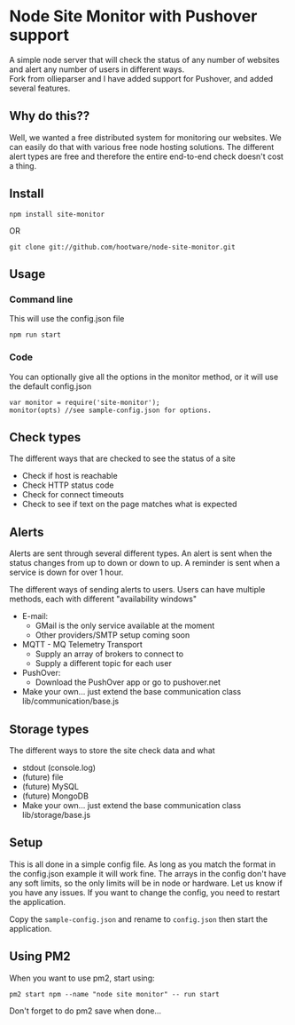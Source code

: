 # Node Site Monitor with Pushover support  

A simple node server that will check the status of any number of websites and alert any number of users in different ways.  
Fork from ollieparser and I have added support for Pushover, and added several features.

## Why do this??

Well, we wanted a free distributed system for monitoring our websites. We can easily do that with various free node hosting solutions.
The different alert types are free and therefore the entire end-to-end check doesn't cost a thing.

## Install
```
npm install site-monitor
```
OR
```
git clone git://github.com/hootware/node-site-monitor.git
```

## Usage

### Command line

This will use the config.json file
```
npm run start
```

### Code

You can optionally give all the options in the monitor method, or it will use the default config.json
```
var monitor = require('site-monitor');
monitor(opts) //see sample-config.json for options.
```

## Check types

The different ways that are checked to see the status of a site

* Check if host is reachable
* Check HTTP status code
* Check for connect timeouts
* Check to see if text on the page matches what is expected

## Alerts
Alerts are sent through several different types. An alert is sent when the status changes from up to down or down to up.
A reminder is sent when a service is down for over 1 hour. 

The different ways of sending alerts to users. Users can have multiple methods, each with different "availability windows"

* E-mail:
    * GMail is the only service available at the moment
    *   Other providers/SMTP setup coming soon
* MQTT - MQ Telemetry Transport
    * Supply an array of brokers to connect to
    * Supply a different topic for each user
* PushOver:
    * Download the PushOver app or go to pushover.net  
* Make your own... just extend the base communication class lib/communication/base.js


## Storage types

The different ways to store the site check data and what

* stdout (console.log)
* (future) file
* (future) MySQL
* (future) MongoDB
* Make your own... just extend the base communication class lib/storage/base.js


## Setup
This is all done in a simple config file. As long as you match the format in the config.json example it will work fine.
The arrays in the config don't have any soft limits, so the only limits will be in node or hardware. Let us know if you have any issues.
If you want to change the config, you need to restart the application.

Copy the `sample-config.json` and rename to `config.json` then start the application.


## Using PM2
When you want to use pm2, start using:
```
pm2 start npm --name "node site monitor" -- run start  
```
Don't forget to do pm2 save when done...
